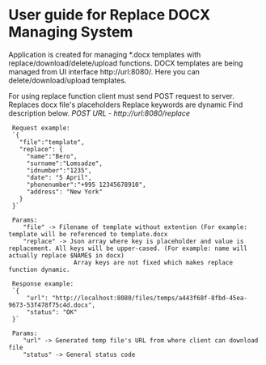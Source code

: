 # User guide for Replace DOCX Managing System

Application is created for managing *.docx templates with replace/download/delete/upload functions.
DOCX templates are being managed from UI interface http://url:8080/. Here you can delete/download/upload templates.

For using replace function client must send POST request to server.
Replaces docx file's placeholders
Replace keywords are dynamic
Find description below.
*POST URL - http://url:8080/replace*
	 
	 Request example:
	 `{
       "file":"template",
       "replace": {
         "name":"Bero",
         "surname":"Lomsadze",
         "idnumber":"1235",
         "date": "5 April",
         "phonenumber":"+995 12345678910",
         "address": "New York"
       }
     }`
     
     Params:
     	"file" -> Filename of template without extention (For example: template will be referenced to template.docx
     	"replace" -> Json array where key is placeholder and value is replacement. All keys will be upper-cased. (For example: name will actually replace $NAME$ in docx)
     				  Array keys are not fixed which makes replace function dynamic.
				  
     Response example:
     `{
         "url": "http://localhost:8080/files/temps/a443f68f-8fbd-45ea-9673-53f478f75c4d.docx",
         "status": "OK"
     }`
     
     Params:
     	"url" -> Generated temp file's URL from where client can download file
     	"status" -> General status code
